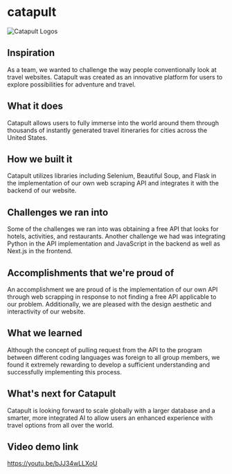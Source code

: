 # catapult
![Catapult Logos](https://user-images.githubusercontent.com/90864132/196053906-c55001e7-80f2-4531-a9e0-b8c7ad34679b.JPG)

## Inspiration
As a team, we wanted to challenge the way people conventionally look at travel websites. Catapult was created as an innovative platform for users to explore possibilities for adventure and travel. 

## What it does
Catapult allows users to fully immerse into the world around them through thousands of instantly generated travel itineraries for cities across the United States.

## How we built it
Catapult utilizes libraries including Selenium, Beautiful Soup, and Flask in the implementation of our own web scraping API and integrates it with the backend of our website.

## Challenges we ran into
Some of the challenges we ran into was obtaining a free API that looks for hotels, activities, and restaurants. Another challenge we had was integrating Python in the API implementation and JavaScript in the backend as well as Next.js in the frontend.

## Accomplishments that we're proud of
An accomplishment we are proud of is the implementation of our own API through web scrapping in response to not finding a free API applicable to our problem. Additionally, we are pleased with the design aesthetic and interactivity of our website.

## What we learned
Although the concept of pulling request from the API to the program between different coding languages was foreign to all group members, we found it extremely rewarding to develop a sufficient understanding and successfully implementing this process.

## What's next for Catapult
Catapult is looking forward to scale globally with a larger database and a smarter, more integrated AI to allow users an enhanced experience with travel options from all over the world. 

## Video demo link
https://youtu.be/bJJ34wLLXoU

